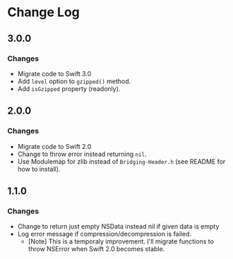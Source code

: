 
Change Log
==========================

3.0.0
--------------------------

### Changes

- Migrate code to Swift 3.0
- Add `level` option to `gzipped()` method.
- Add `isGzipped` property (readonly).



2.0.0
--------------------------

### Changes

- Migrate code to Swift 2.0
- Change to throw error instead returning `nil`.
- Use Modulemap for zlib instead of `Bridging-Header.h` (see README for how to install).



1.1.0
--------------------------

### Changes

- Change to return just empty NSData instead nil if given data is empty
- Log error message if compression/decompression is failed.
    - [Note] This is a temporaly improvement.
      I'll migrate functions to throw NSError when Swift 2.0 becomes stable.

